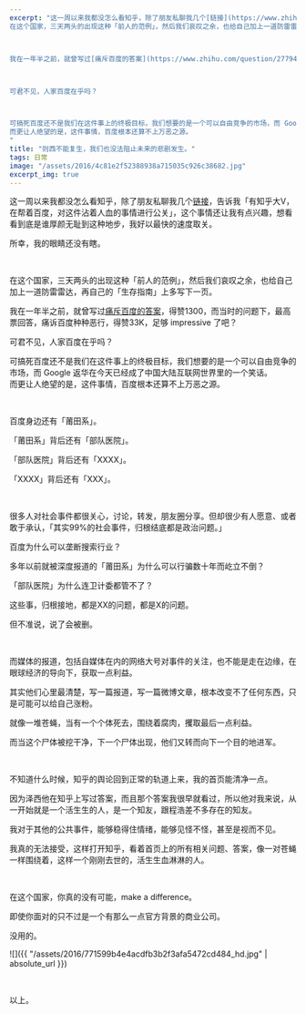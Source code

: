 ```yaml
---
excerpt: "这一周以来我都没怎么看知乎，除了朋友私聊我几个[链接](https://www.zhihu.com/question/45052202/answer/98364183)，告诉我「有知乎大V，在帮着百度，对这件沾着人血的事情进行公关」，这个事情还让我有点兴趣，想看看到底是谁厚颜无耻到这种地步，我好以最快的速度取关。所幸，我的眼睛还没有瞎。  
在这个国家，三天两头的出现这种「前人的范例」，然后我们哀叹之余，也给自己加上一道防雷雷达，再自己的「生存指南」上多写下一页。



我在一年半之前，就曾写过[痛斥百度的答案](https://www.zhihu.com/question/27794207/answer/38243795)，得赞1300，而当时的问题下，最高票回答，痛诉百度种种恶行，得赞33K，足够 impressive 了吧？



可君不见，人家百度在乎吗？



可搞死百度还不是我们在这件事上的终极目标，我们想要的是一个可以自由竞争的市场，而 Google 返华在今天已经成了中国大陆互联网世界里的一个笑话。  
而更让人绝望的是，这件事情，百度根本还算不上万恶之源。
"
title: "则西不能复生，我们也没法阻止未来的悲剧发生。"
tags: 日常
image: "/assets/2016/4c81e2f52388938a715035c926c38682.jpg"
excerpt_img: true
---
```


这一周以来我都没怎么看知乎，除了朋友私聊我几个[链接](https://www.zhihu.com/question/45052202/answer/98364183)，告诉我「有知乎大V，在帮着百度，对这件沾着人血的事情进行公关」，这个事情还让我有点兴趣，想看看到底是谁厚颜无耻到这种地步，我好以最快的速度取关。

所幸，我的眼睛还没有瞎。  

<br>

在这个国家，三天两头的出现这种「前人的范例」，然后我们哀叹之余，也给自己加上一道防雷雷达，再自己的「生存指南」上多写下一页。

我在一年半之前，就曾写过[痛斥百度的答案](https://www.zhihu.com/question/27794207/answer/38243795)，得赞1300，而当时的问题下，最高票回答，痛诉百度种种恶行，得赞33K，足够 impressive 了吧？

可君不见，人家百度在乎吗？

可搞死百度还不是我们在这件事上的终极目标，我们想要的是一个可以自由竞争的市场，而 Google 返华在今天已经成了中国大陆互联网世界里的一个笑话。  
而更让人绝望的是，这件事情，百度根本还算不上万恶之源。

<br>

百度身边还有「莆田系」。

「莆田系」背后还有「部队医院」。

「部队医院」背后还有「XXXX」。

「XXXX」背后还有「XXX」。

<br>

很多人对社会事件都很关心，讨论，转发，朋友圈分享。但却很少有人愿意、或者敢于承认，「其实99%的社会事件，归根结底都是政治问题。」

百度为什么可以垄断搜索行业？

多年以前就被深度报道的「莆田系」为什么可以行骗数十年而屹立不倒？

「部队医院」为什么连卫计委都管不了？

这些事，归根接地，都是XX的问题，都是X的问题。

但不准说，说了会被删。

<br>

而媒体的报道，包括自媒体在内的网络大号对事件的关注，也不能是走在边缘，在眼球经济的导向下，获取一点利益。

其实他们心里最清楚，写一篇报道，写一篇微博文章，根本改变不了任何东西，只是可能可以给自己涨粉。

就像一堆苍蝇，当有一个个体死去，围绕着腐肉，攫取最后一点利益。

而当这个尸体被挖干净，下一个尸体出现，他们又转而向下一个目的地进军。

<br>

不知道什么时候，知乎的舆论回到正常的轨道上来，我的首页能清净一点。

因为泽西他在知乎上写过答案，而且那个答案我很早就看过，所以他对我来说，从一开始就是一个活生生的人，是一个知友，跟程浩差不多存在的知友。

我对于其他的公共事件，能够稳得住情绪，能够见怪不怪，甚至是视而不见。

我真的无法接受，这样打开知乎，看着首页上的所有相关问题、答案，像一对苍蝇一样围绕着，这样一个刚刚去世的，活生生血淋淋的人。

<br>

在这个国家，你真的没有可能，make a difference。

即使你面对的只不过是一个有那么一点官方背景的商业公司。

没用的。

![]({{ "/assets/2016/771599b4e4acdfb3b2f3afa5472cd484_hd.jpg" | absolute_url }})

<br>

以上。
